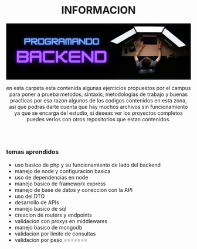 <h1 align="center">INFORMACION</h1>

<img align="center" src="https://github.com/JuanDavidEscalanteCastaneda-Campus/repository_study_backend/blob/main/backend.png"></img>

<p align="center">en esta carpeta esta contenida algunas ejercicios propuestos por el campus para poner a prueba metodos, sintaxis, metodologias de trabajo y buenas practicas por esa  razon algunos de los codigos contenidos en esta zona, asi que podras darte cuenta que hay muchos archivos sin funcionamiento ya que se encarga del estudio, si deseas ver los proyectos completos puedes verlos con otros repositorios que estan contenidos.</p>

<br>
<br>

<h3>temas aprendidos</h3>

- uso basico de php y su funcionamiento de lado del backend
- manejo de node y configuracion basica
- uso de dependencias en node 
- manejo basico de framework express
- manejo de base de datos y coneccion con la API
- uso del DTO
- desarrollo de APIs
- manejo basico de sql
- creacion de routers y endpoints 
- validacion con proxys en middlewares
- manejo basico de mongodb
- validacion por limite de consultas
- validacion por peso
=======

